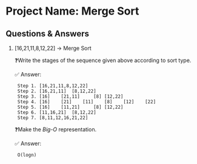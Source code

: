 # Project Name: Merge Sort
## Questions & Answers

1. [16,21,11,8,12,22] → Merge Sort 

    ❓Write the stages of the sequence given above according to sort type.
        
    <aside>
        ✅ Answer:
        
        Step 1. [16,21,11,8,12,22]
        Step 2. [16,21,11]  [8,12,22]
        Step 3. [16]    [21,11]     [8] [12,22]
        Step 4. [16]    [21]    [11]    [8]    [12]    [22]
        Step 5. [16]    [11,21]     [8] [12,22]
        Step 6. [11,16,21]  [8,12,22]
        Step 7. [8,11,12,16,21,22]
        
    </aside>
        
    ❓Make the *Big-O* representation.
        
    <aside>
        ✅ Answer:
        
        O(logn)
        
    </aside>
